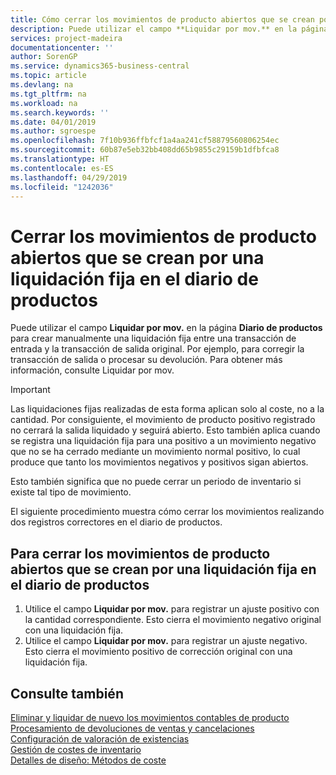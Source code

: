 ```yaml
---
title: Cómo cerrar los movimientos de producto abiertos que se crean por una liquidación fija en el diario de productos | Documentos de Microsoft
description: Puede utilizar el campo **Liquidar por mov.** en la página **Diario de productos** para crear manualmente una liquidación fija entre una transacción de entrada y la transacción de salida original. Por ejemplo, para corregir la transacción de salida o procesar su devolución.
services: project-madeira
documentationcenter: ''
author: SorenGP
ms.service: dynamics365-business-central
ms.topic: article
ms.devlang: na
ms.tgt_pltfrm: na
ms.workload: na
ms.search.keywords: ''
ms.date: 04/01/2019
ms.author: sgroespe
ms.openlocfilehash: 7f10b936ffbfcf1a4aa241cf58879560806254ec
ms.sourcegitcommit: 60b87e5eb32bb408dd65b9855c29159b1dfbfca8
ms.translationtype: HT
ms.contentlocale: es-ES
ms.lasthandoff: 04/29/2019
ms.locfileid: "1242036"
---
```

# <a name="close-open-item-ledger-entries-resulting-from-fixed-application-in-the-item-journal"></a>Cerrar los movimientos de producto abiertos que se crean por una liquidación fija en el diario de productos
Puede utilizar el campo **Liquidar por mov.** en la página **Diario de productos** para crear manualmente una liquidación fija entre una transacción de entrada y la transacción de salida original. Por ejemplo, para corregir la transacción de salida o procesar su devolución. Para obtener más información, consulte Liquidar por mov.  

> [!IMPORTANT]  
>  Las liquidaciones fijas realizadas de esta forma aplican solo al coste, no a la cantidad. Por consiguiente, el movimiento de producto positivo registrado no cerrará la salida liquidado y seguirá abierto. Esto también aplica cuando se registra una liquidación fija para una positivo a un movimiento negativo que no se ha cerrado mediante un movimiento normal positivo, lo cual produce que tanto los movimientos negativos y positivos sigan abiertos.  
>   
>  Esto también significa que no puede cerrar un periodo de inventario si existe tal tipo de movimiento.  

El siguiente procedimiento muestra cómo cerrar los movimientos realizando dos registros correctores en el diario de productos.  

## <a name="to-close-open-item-ledger-entries-that-result-from-a-fixed-application-in-the-item-journal"></a>Para cerrar los movimientos de producto abiertos que se crean por una liquidación fija en el diario de productos  

1.  Utilice el campo **Liquidar por mov.** para registrar un ajuste positivo con la cantidad correspondiente. Esto cierra el movimiento negativo original con una liquidación fija.  
2.  Utilice el campo **Liquidar por mov.** para registrar un ajuste negativo. Esto cierra el movimiento positivo de corrección original con una liquidación fija.  

## <a name="see-also"></a>Consulte también  
[Eliminar y liquidar de nuevo los movimientos contables de producto](finance-how-to-remove-and-reapply-item-entries.md)  
 [Procesamiento de devoluciones de ventas y cancelaciones](sales-how-process-sales-returns-cancellations.md)   
 [Configuración de valoración de existencias](finance-set-up-inventory-valuation-and-costing.md)   
 [Gestión de costes de inventario](finance-manage-inventory-costs.md)   
 [Detalles de diseño: Métodos de coste](design-details-costing-methods.md)
